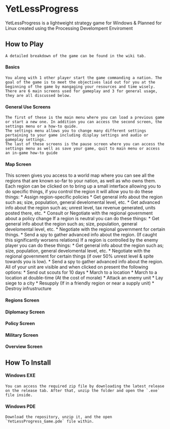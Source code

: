 # YetLessProgress
YetLessProgress is a lightweight strategy game for Windows & Planned for Linux created using the Processing Develompent Enviroment

## How to Play
	A detailed breakdown of the game can be found in the wiki tab.
#### Basics
	You along with 1 other player start the game commanding a nation. The goal of the game is to meet the objectives laid out for you at the beginning of the game by mangaging your resources and time wisely.
	There are 6 main screens used for gameplay and 3 for general usage, they are all discussed below.
#### General Use Screens
	The first of these is the main menu where you can load a previous game or start a new one. In addition you can access the second screen, the settings menu or a how-to quide.
	The settings menu allows you to change many different settings pertaining to your game including display settings and audio or gameplay settings.
	The last of these screens is the pause screen where you can access the settings menu as well as save your game, quit to main menu or access an in-game how-to guide
#### Map Screen
This screen gives you access to a world map where you can see all the regions that are known so-far to your nation, as well as who owns them.
	Each region can be clicked on to bring up a small interface allowing you to do specific things, if you control the region it will allow you to do these things:
		* Assign region-specific policies
		* Get general info about the region such as; size, population, general develomental level, etc.
		* Get advanced info about the region such as; unrest level, tax revenue generated, units posted there, etc.
		* Consult or Negotiate with the regional government about a policy change
	If a region is neutral you can do these things:
		* Get general info about the region such as; size, population, general develomental level, etc.
		* Negotiate with the regional government for certain things.
		* Send a spy to gather advanced info about the region. (If caught this significantly worsens relations)
	If a region is controlled by the enemy player you can do these things:
		* Get general info about the region such as; size, population, general develomental level, etc.
		* Negotiate with the regional government for certain things (if over 50% unrest level & spite towards you is low).
		* Send a spy to gather advanced info about the region.
	All of your unit are visible and when clicked on present the following options:
		* Send out scouts for 10 days
		* March to a location
		* March to a location at double-time (At the cost of morale)
		* Attack an enemy unit
		* Lay siege to a city
		* Resupply (If in a friendly region or near a supply unit)
		* Destroy infrustructure
#### Regions Screen
#### Diplomacy Screen
#### Policy Screen
#### Military Screen
#### Overview Screen

## How To Install
#### Windows EXE
	You can access the required zip file by downloading the latest release on the release tab. After that, unzip the folder and open the `.exe` file inside.

#### Windows PDE
	Download the repository, unzip it, and the open `YetLessProgress_Game.pde` file within.
